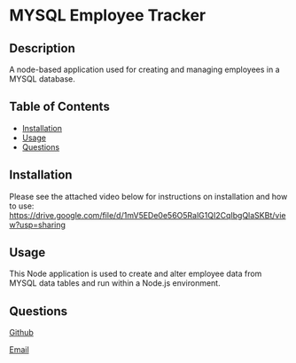 # MYSQL Employee Tracker

## Description
    
A node-based application used for creating and managing employees in a MYSQL database.
    
## Table of Contents
    
* [Installation](#installation)
* [Usage](#usage)
* [Questions](#questions)

## Installation
    
Please see the attached video below for instructions on installation and how to use:
https://drive.google.com/file/d/1mV5EDe0e56O5RalG1QI2CqIbgQlaSKBt/view?usp=sharing

## Usage
    
This Node application is used to create and alter employee data from MYSQL data tables and run within a Node.js environment. 
    
## Questions
    
[Github](https://www.github.com/cplancich)

[Email](mailto:cplanc@uw.edu)
